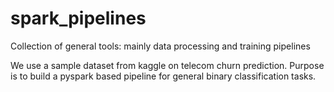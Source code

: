 # spark_pipelines
Collection of general tools: mainly data processing and training pipelines

We use a sample dataset from kaggle on telecom churn prediction.
Purpose is to build a pyspark based pipeline for general binary classification tasks.
